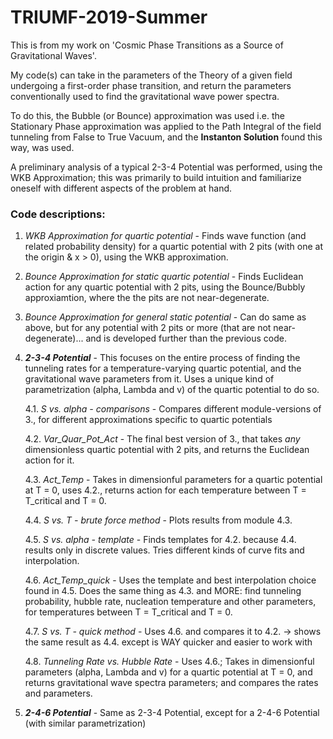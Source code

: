 # TRIUMF-2019-Summer
This is from my work on 'Cosmic Phase Transitions as a Source of Gravitational Waves'.

My code(s) can take in the parameters of the Theory of a given field undergoing a first-order phase transition, and return the parameters conventionally used to find the gravitational wave power spectra.

To do this, the Bubble (or Bounce) approximation was used i.e. the Stationary Phase approximation was applied to the Path Integral of the field tunneling from False to True Vacuum, and the **Instanton Solution** found this way, was used.

A preliminary analysis of a typical 2-3-4 Potential was performed, using the WKB Approximation; this was primarily to build intuition and familiarize oneself with different aspects of the problem at hand.


### Code descriptions:
1.  *WKB Approximation for quartic potential* - Finds wave function (and related probability density) for a quartic potential with 2 pits (with one at the origin & x > 0), using the WKB approximation.

2.  *Bounce Approximation for static quartic potential* - Finds Euclidean action for any quartic potential with 2 pits, using the Bounce/Bubbly approxiamtion, where the the pits are not near-degenerate.

3.  *Bounce Approximation for general static potential* - Can do same as above, but for any potential with 2 pits or more (that are not near-degenerate)... and is developed further than the previous code.

4.  ***2-3-4 Potential*** - This focuses on the entire process of finding the tunneling rates for a temperature-varying quartic potential, and the gravitational wave parameters from it. Uses a unique kind of parametrization (alpha, Lambda and v) of the quartic potential to do so.
    
    4.1.   *S vs. alpha - comparisons* - Compares different module-versions of 3., for different approximations specific to quartic potentials
    
    4.2.   *Var_Quar_Pot_Act* - The final best version of 3., that takes *any* dimensionless quartic potential with 2 pits, and returns the Euclidean action for it.
    
    4.3.   *Act_Temp* - Takes in dimensionful parameters for a quartic potential at T = 0, uses 4.2., returns action for each temperature between T = T_critical and T = 0.
    
    4.4.   *S vs. T - brute force method* - Plots results from module 4.3.
    
    4.5.   *S vs. alpha - template* - Finds templates for 4.2. because 4.4. results only in discrete values. Tries different kinds of curve fits and interpolation.
    
    4.6.   *Act_Temp_quick* - Uses the template and best interpolation choice found in 4.5. Does the same thing as 4.3. and MORE: find tunneling probability, hubble rate, nucleation temperature and other parameters, for temperatures between T = T_critical and T = 0.
    
    4.7.   *S vs. T - quick method* - Uses 4.6. and compares it to 4.2. -> shows the same result as 4.4. except is WAY quicker and easier to work with
    
    4.8.   *Tunneling Rate vs. Hubble Rate* - Uses 4.6.; Takes in dimensionful parameters (alpha, Lambda and v) for a quartic potential at T = 0, and returns gravitational wave spectra parameters; and compares the rates and parameters.

5.  ***2-4-6 Potential*** - Same as 2-3-4 Potential, except for a 2-4-6 Potential (with similar parametrization)
